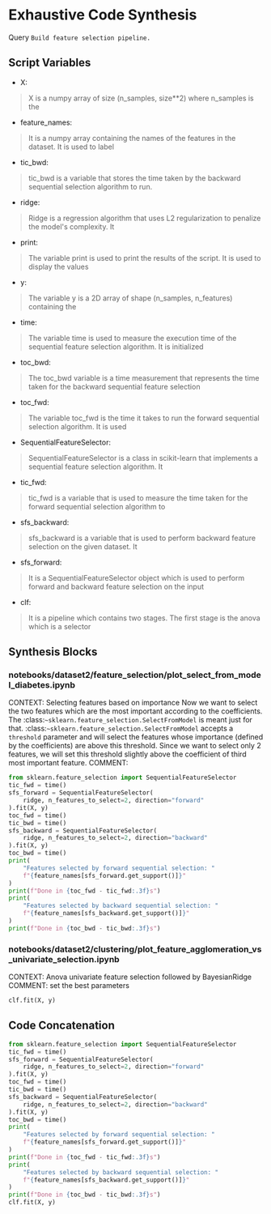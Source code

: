 # Exhaustive Code Synthesis
Query `Build feature selection pipeline.`
## Script Variables
- X:<br>
>X is a numpy array of size (n_samples, size**2) where n_samples is the
- feature_names:<br>
>It is a numpy array containing the names of the features in the dataset. It is used to label
- tic_bwd:<br>
>tic_bwd is a variable that stores the time taken by the backward sequential selection algorithm to run.
- ridge:<br>
>Ridge is a regression algorithm that uses L2 regularization to penalize the model's complexity. It
- print:<br>
>The variable print is used to print the results of the script. It is used to display the values
- y:<br>
>The variable y is a 2D array of shape (n_samples, n_features) containing the
- time:<br>
>The variable time is used to measure the execution time of the sequential feature selection algorithm. It is initialized
- toc_bwd:<br>
>The toc_bwd variable is a time measurement that represents the time taken for the backward sequential feature selection
- toc_fwd:<br>
>The variable toc_fwd is the time it takes to run the forward sequential selection algorithm. It is used
- SequentialFeatureSelector:<br>
>SequentialFeatureSelector is a class in scikit-learn that implements a sequential feature selection algorithm. It
- tic_fwd:<br>
>tic_fwd is a variable that is used to measure the time taken for the forward sequential selection algorithm to
- sfs_backward:<br>
>sfs_backward is a variable that is used to perform backward feature selection on the given dataset. It
- sfs_forward:<br>
>It is a SequentialFeatureSelector object which is used to perform forward and backward feature selection on the input
- clf:<br>
>It is a pipeline which contains two stages. The first stage is the anova which is a selector
## Synthesis Blocks
### notebooks/dataset2/feature_selection/plot_select_from_model_diabetes.ipynb
CONTEXT:  Selecting features based on importance  Now we want to select the two features which are the most important according to the coefficients.
The :class:`~sklearn.feature_selection.SelectFromModel` is meant just for that. :class:`~sklearn.feature_selection.SelectFromModel` accepts a
`threshold` parameter and will select the features whose importance (defined by the coefficients) are above this threshold.  Since we want to select
only 2 features, we will set this threshold slightly above the coefficient of third most important feature.   COMMENT:
```python
from sklearn.feature_selection import SequentialFeatureSelector
tic_fwd = time()
sfs_forward = SequentialFeatureSelector(
    ridge, n_features_to_select=2, direction="forward"
).fit(X, y)
toc_fwd = time()
tic_bwd = time()
sfs_backward = SequentialFeatureSelector(
    ridge, n_features_to_select=2, direction="backward"
).fit(X, y)
toc_bwd = time()
print(
    "Features selected by forward sequential selection: "
    f"{feature_names[sfs_forward.get_support()]}"
)
print(f"Done in {toc_fwd - tic_fwd:.3f}s")
print(
    "Features selected by backward sequential selection: "
    f"{feature_names[sfs_backward.get_support()]}"
)
print(f"Done in {toc_bwd - tic_bwd:.3f}s")
```

### notebooks/dataset2/clustering/plot_feature_agglomeration_vs_univariate_selection.ipynb
CONTEXT: Anova univariate feature selection followed by BayesianRidge   COMMENT: set the best parameters
```python
clf.fit(X, y)
```

## Code Concatenation
```python
from sklearn.feature_selection import SequentialFeatureSelector
tic_fwd = time()
sfs_forward = SequentialFeatureSelector(
    ridge, n_features_to_select=2, direction="forward"
).fit(X, y)
toc_fwd = time()
tic_bwd = time()
sfs_backward = SequentialFeatureSelector(
    ridge, n_features_to_select=2, direction="backward"
).fit(X, y)
toc_bwd = time()
print(
    "Features selected by forward sequential selection: "
    f"{feature_names[sfs_forward.get_support()]}"
)
print(f"Done in {toc_fwd - tic_fwd:.3f}s")
print(
    "Features selected by backward sequential selection: "
    f"{feature_names[sfs_backward.get_support()]}"
)
print(f"Done in {toc_bwd - tic_bwd:.3f}s")
clf.fit(X, y)
```
